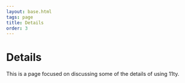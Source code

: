 ```yaml
---
layout: base.html
tags: page
title: Details
order: 3
---
```


# Details

This is a page focused on discussing some of the details of using 11ty.
